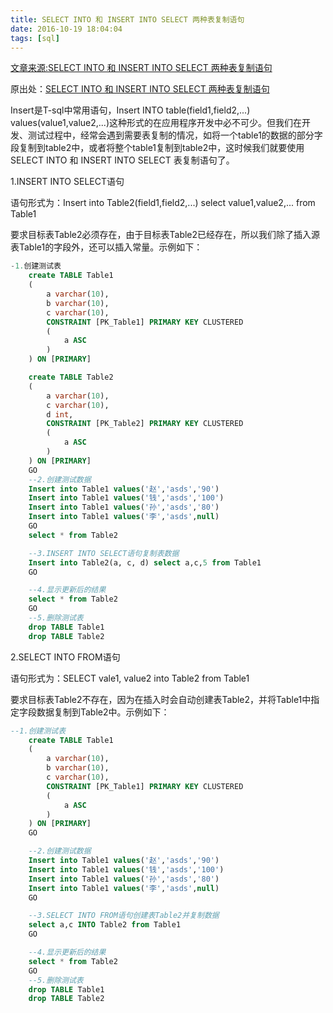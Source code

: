 ```yaml
---
title: SELECT INTO 和 INSERT INTO SELECT 两种表复制语句
date: 2016-10-19 18:04:04
tags: [sql]
---
```

[文章来源:SELECT INTO 和 INSERT INTO SELECT 两种表复制语句](http://blog.csdn.net/u011229848/article/details/52861890)


原出处：[SELECT INTO 和 INSERT INTO SELECT 两种表复制语句](http://www.cnblogs.com/freshman0216/archive/2008/08/15/1268316.html)

Insert是T-sql中常用语句，Insert INTO table(field1,field2,...) values(value1,value2,...)这种形式的在应用程序开发中必不可少。但我们在开发、测试过程中，经常会遇到需要表复制的情况，如将一个table1的数据的部分字段复制到table2中，或者将整个table1复制到table2中，这时候我们就要使用SELECT INTO 和 INSERT INTO SELECT 表复制语句了。

1.INSERT INTO SELECT语句

语句形式为：Insert into Table2(field1,field2,...) select value1,value2,... from Table1

要求目标表Table2必须存在，由于目标表Table2已经存在，所以我们除了插入源表Table1的字段外，还可以插入常量。示例如下：
```sql
-1.创建测试表
    create TABLE Table1
    (
        a varchar(10),
        b varchar(10),
        c varchar(10),
        CONSTRAINT [PK_Table1] PRIMARY KEY CLUSTERED
        (
            a ASC
        )
    ) ON [PRIMARY]

    create TABLE Table2
    (
        a varchar(10),
        c varchar(10),
        d int,
        CONSTRAINT [PK_Table2] PRIMARY KEY CLUSTERED
        (
            a ASC
        )
    ) ON [PRIMARY]
    GO
    --2.创建测试数据
    Insert into Table1 values('赵','asds','90')
    Insert into Table1 values('钱','asds','100')
    Insert into Table1 values('孙','asds','80')
    Insert into Table1 values('李','asds',null)
    GO
    select * from Table2

    --3.INSERT INTO SELECT语句复制表数据
    Insert into Table2(a, c, d) select a,c,5 from Table1
    GO

    --4.显示更新后的结果
    select * from Table2
    GO
    --5.删除测试表
    drop TABLE Table1
    drop TABLE Table2
```

2.SELECT INTO FROM语句

语句形式为：SELECT vale1, value2 into Table2 from Table1

要求目标表Table2不存在，因为在插入时会自动创建表Table2，并将Table1中指定字段数据复制到Table2中。示例如下：
```sql
--1.创建测试表
    create TABLE Table1
    (
        a varchar(10),
        b varchar(10),
        c varchar(10),
        CONSTRAINT [PK_Table1] PRIMARY KEY CLUSTERED
        (
            a ASC
        )
    ) ON [PRIMARY]
    GO

    --2.创建测试数据
    Insert into Table1 values('赵','asds','90')
    Insert into Table1 values('钱','asds','100')
    Insert into Table1 values('孙','asds','80')
    Insert into Table1 values('李','asds',null)
    GO

    --3.SELECT INTO FROM语句创建表Table2并复制数据
    select a,c INTO Table2 from Table1
    GO

    --4.显示更新后的结果
    select * from Table2
    GO
    --5.删除测试表
    drop TABLE Table1
    drop TABLE Table2
```